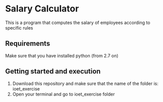 # Salary Calculator
This is a program that computes the salary of employees according to specific rules

## Requirements
Make sure that you have installed python (from 2.7 on)

## Getting started and execution
1. Download this repository and make sure that the name of the folder is: ioet_exercise
2. Open your terminal and go to ioet_exercise folder
